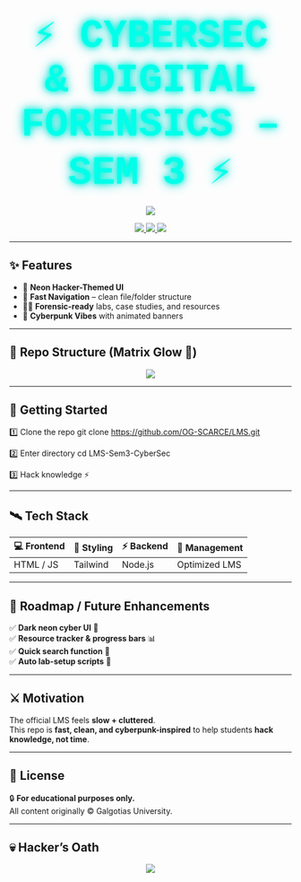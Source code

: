 <!-- Cyberpunk README with Glow, Typing Effect & Matrix-style Repo Tree -->

<div align="center">

<h1>
  <span style="font-family: 'Courier New', monospace; font-size: 2.5em; color: #00ffea; text-shadow: 0 0 10px #00ffe0, 0 0 20px #00cfcf;">
    ⚡ CYBERSEC & DIGITAL FORENSICS – SEM 3 ⚡
  </span>
</h1>

<p align="center">
  <img src="https://readme-typing-svg.herokuapp.com?color=36BCF7&size=25&center=true&vCenter=true&width=700&lines=Welcome+Hacker+👾;Cybersecurity+%26+Digital+Forensics+Repo;Learn+Ethical+Hacking+%26+DFIR;Hack+the+System...+Stay+Ethical+🛡️" />
</p>

<p align="center">
  <a href="#-getting-started">
    <img src="https://img.shields.io/badge/🚀-Get%20Started-green?style=for-the-badge&logo=github&logoColor=black" />
  </a>
  <a href="#-tech-stack">
    <img src="https://img.shields.io/badge/💻-Tech%20Stack-cyan?style=for-the-badge&logo=visualstudiocode&logoColor=black" />
  </a>
  <a href="#-roadmap--future-enhancements">
    <img src="https://img.shields.io/badge/🔮-Roadmap-magenta?style=for-the-badge&logo=futurama&logoColor=black" />
  </a>
</p>

</div>

---

## ✨ Features

- 🌌 **Neon Hacker-Themed UI**  
- 💨 **Fast Navigation** – clean file/folder structure  
- 🧑‍💻 **Forensic-ready** labs, case studies, and resources  
- 🔐 **Cyberpunk Vibes** with animated banners  

---

## 📂 Repo Structure (Matrix Glow 🌱)

<div align="center">

<img src="https://readme-typing-svg.herokuapp.com?font=Courier+New&size=22&pause=1000&color=00FF00&center=true&vCenter=true&multiline=true&width=600&lines=LMS-Sem3-CyberSec+%2F;┣━━+📂+Modules;┃+┣━━+📜+Network+Security;┃+┣━━+📜+Digital+Forensics;┃+┣━━+📜+Cryptography;┃+┗━━+📜+Cyber+Laws;┣━━+📂+Assignments;┣━━+📂+Resources;┣━━+📂+Tools;┗━━+📜+README.md" />

</div>

---

## 🚀 Getting Started  

1️⃣ Clone the repo
git clone https://github.com/OG-SCARCE/LMS.git

2️⃣ Enter directory
cd LMS-Sem3-CyberSec

3️⃣ Hack knowledge ⚡


---

## 🛰️ Tech Stack  

<div align="center">

| 💻 Frontend | 🎨 Styling | ⚡ Backend | 📂 Management |
|-------------|------------|------------|---------------|
| HTML / JS   | Tailwind   | Node.js    | Optimized LMS |

</div>

---

## 🔮 Roadmap / Future Enhancements  

✅ **Dark neon cyber UI** 🌌  
✅ **Resource tracker & progress bars** 📊  
✅ **Quick search function** 🔎  
✅ **Auto lab-setup scripts** 🤖  

---

## ⚔️ Motivation  

The official LMS feels **slow + cluttered**.  
This repo is **fast, clean, and cyberpunk-inspired** to help students **hack knowledge, not time**.  

---

## 📜 License  

🔒 **For educational purposes only.**  
All content originally © Galgotias University.  

---

## 💀 Hacker’s Oath  

<div align="center">
  <img src="https://readme-typing-svg.herokuapp.com?font=Fira+Code&size=22&pause=2000&color=00FF00&center=true&vCenter=true&multiline=true&width=700&lines=%22Hack+the+System...;But+Always+Stay+ETHICAL+%F0%9F%92%BB+%F0%9F%9B%A1%EF%B8%8F%22" />
</div>
